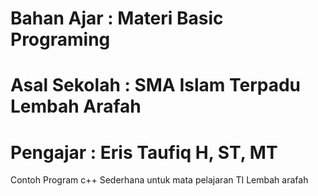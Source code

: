 # Bahan Ajar : Materi Basic Programing

# Asal Sekolah : SMA Islam Terpadu Lembah Arafah

# Pengajar : Eris Taufiq H, ST, MT

Contoh Program c++ Sederhana untuk mata pelajaran TI Lembah arafah
